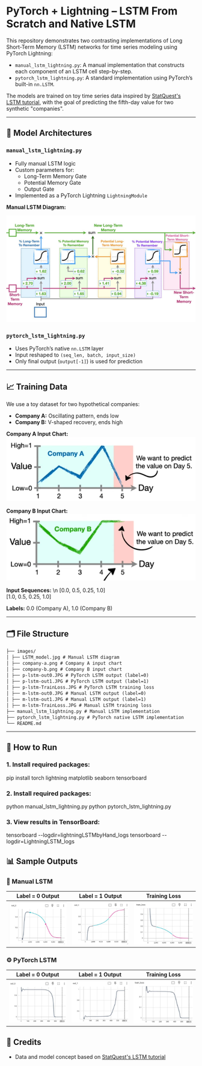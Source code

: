 # PyTorch + Lightning – LSTM From Scratch and Native LSTM

This repository demonstrates two contrasting implementations of Long Short-Term Memory (LSTM) networks for time series modeling using PyTorch Lightning:

- `manual_lstm_lightning.py`: A manual implementation that constructs each component of an LSTM cell step-by-step.
- `pytorch_lstm_lightning.py`: A standard implementation using PyTorch’s built-in `nn.LSTM`.

The models are trained on toy time series data inspired by [StatQuest's LSTM tutorial](https://www.youtube.com/watch?v=RHGiXPuo_pI&list=PLblh5JKOoLUIxGDQs4LFFD--41Vzf-ME1&index=31), with the goal of predicting the fifth-day value for two synthetic "companies".

---

## 🧠 Model Architectures

### `manual_lstm_lightning.py`

- Fully manual LSTM logic
- Custom parameters for:
  - Long-Term Memory Gate
  - Potential Memory Gate
  - Output Gate
- Implemented as a PyTorch Lightning `LightningModule`

**Manual LSTM Diagram:**

![Manual LSTM](images/LSTM_model.jpg)

### `pytorch_lstm_lightning.py`

- Uses PyTorch’s native `nn.LSTM` layer
- Input reshaped to `(seq_len, batch, input_size)`
- Only final output (`output[-1]`) is used for prediction

---

## 📈 Training Data

We use a toy dataset for two hypothetical companies:

- **Company A:** Oscillating pattern, ends low  
- **Company B:** V-shaped recovery, ends high

**Company A Input Chart:**  
![Company A](images/company-a.png)

**Company B Input Chart:**  
![Company B](images/company-b.png)

**Input Sequences:** \n
[0.0, 0.5, 0.25, 1.0]  
[1.0, 0.5, 0.25, 1.0]

**Labels:**
0.0 (Company A), 1.0 (Company B)

---

## 🗂 File Structure
```
├── images/
│ ├── LSTM_model.jpg # Manual LSTM diagram
│ ├── company-a.png # Company A input chart
│ ├── company-b.png # Company B input chart
│ ├── p-lstm-out0.JPG # PyTorch LSTM output (label=0)
│ ├── p-lstm-out1.JPG # PyTorch LSTM output (label=1)
│ ├── p-lstm-TrainLoss.JPG # PyTorch LSTM training loss
│ ├── m-lstm-out0.JPG # Manual LSTM output (label=0)
│ ├── m-lstm-out1.JPG # Manual LSTM output (label=1)
│ ├── m-lstm-TrainLoss.JPG # Manual LSTM training loss
├── manual_lstm_lightning.py # Manual LSTM implementation
├── pytorch_lstm_lightning.py # PyTorch native LSTM implementation
└── README.md
```


---

## 🚀 How to Run

### 1. Install required packages:
pip install torch lightning matplotlib seaborn tensorboard

### 2. Install required packages:
python manual_lstm_lightning.py
python pytorch_lstm_lightning.py

### 3. View results in TensorBoard:
tensorboard --logdir=lightningLSTMbyHand_logs
tensorboard --logdir=LightningLSTM_logs

## 📊 Sample Outputs

### 🔧 Manual LSTM

| Label = 0 Output | Label = 1 Output | Training Loss |
|------------------|------------------|----------------|
| ![](images/m-lstm-out0.JPG) | ![](images/m-lstm-out1.JPG) | ![](images/m-lstm-TrainLoss.JPG) |

### ⚙️ PyTorch LSTM

| Label = 0 Output | Label = 1 Output | Training Loss |
|------------------|------------------|----------------|
| ![](images/p-lstm-out0.JPG) | ![](images/p-lstm-out1.JPG) | ![](images/p-lstm-TrainLoss.JPG) |

## 📝 Credits

- Data and model concept based on [StatQuest's LSTM tutorial](https://www.youtube.com/watch?v=RHGiXPuo_pI&list=PLblh5JKOoLUIxGDQs4LFFD--41Vzf-ME1&index=31)